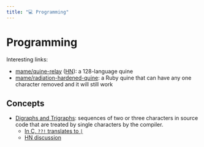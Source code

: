 ```yaml
---
title: "💻 Programming"
---
```

# Programming

Interesting links:

- [mame/quine-relay](https://github.com/mame/quine-relay)
  ([HN](https://news.ycombinator.com/item?id=33105706)): a 128-language quine
- [mame/radiation-hardened-quine](https://github.com/mame/radiation-hardened-quine):
  a Ruby quine that can have any one character removed and it will still work

## Concepts

- [Digraphs and
  Trigraphs](https://en.wikipedia.org/wiki/Digraphs_and_trigraphs): sequences of
  two or three characters in source code that are treated by single characters
  by the compiler.
  - [In C, `??!` translates to `|`](https://stackoverflow.com/a/7825075)
  - [HN discussion](https://news.ycombinator.com/item?id=33101401)
